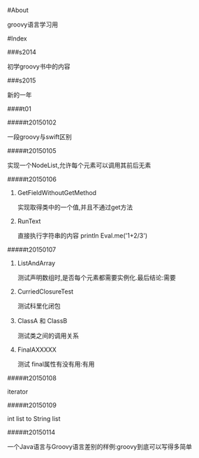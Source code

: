 #About

groovy语言学习用

#Index

###s2014

初学groovy书中的内容

###s2015

新的一年

####t01

#####t20150102

一段groovy与swift区别

#####t20150105

实现一个NodeList,允许每个元素可以调用其前后无素

#####t20150106

1. GetFieldWithoutGetMethod

    实现取得类中的一个值,并且不通过get方法

2. RunText

    直接执行字符串的内容  println Eval.me('1+2/3')

#####t20150107

1. ListAndArray

    测试声明数组时,是否每个元素都需要实例化.最后结论:需要

2. CurriedClosureTest

    测试科里化闭包

3. ClassA 和 ClassB

    测试类之间的调用关系

4. FinalAXXXXX

    测试 final属性有没有用:有用

#####t20150108

iterator

#####t20150109

int list to String list

#####t20150114

一个Java语言与Groovy语言差别的样例:groovy到底可以写得多简单